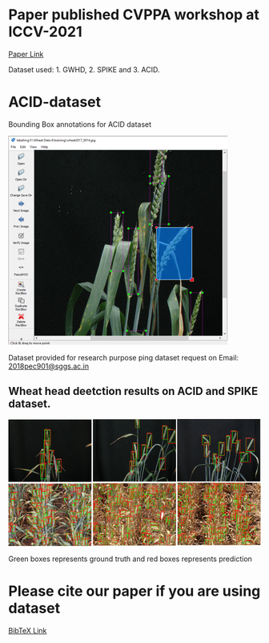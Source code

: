 # Paper published CVPPA workshop at ICCV-2021

[Paper Link](https://openaccess.thecvf.com/content/ICCV2021W/CVPPA/papers/Bhagat_WheatNet-Lite_A_Novel_Light_Weight_Network_for_Wheat_Head_Detection_ICCVW_2021_paper.pdf)

Dataset used: 1. GWHD, 2. SPIKE and 3. ACID.

# ACID-dataset
Bounding Box annotations for ACID dataset 

![Dataset figure](Annotations.png)

Dataset provided for research purpose ping dataset request on Email: 2018pec901@sggs.ac.in

## Wheat head deetction results on ACID and SPIKE dataset.
![Dataset figure](ACID_SPIKE.png)

Green boxes represents ground truth and red boxes represents prediction

# Please cite our paper if you are using dataset

[BibTeX Link](https://scholar.googleusercontent.com/scholar.bib?q=info:Lzm2pPfovw8J:scholar.google.com/&output=citation&scisdr=CgWP9QCCEIzNjUmUa9E:AAGBfm0AAAAAYZyRc9Ge4MQVnsWHIAgQtlgLy8yGnI-b&scisig=AAGBfm0AAAAAYZyRc4BK6keOslWiAFT1Ns2e8QFMS23W&scisf=4&ct=citation&cd=-1&hl=en)

